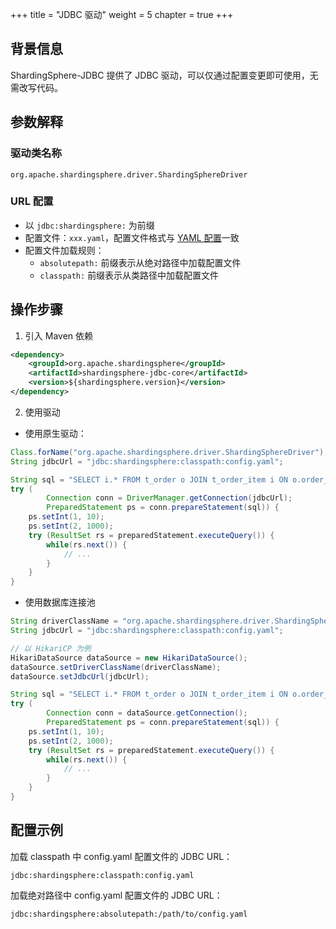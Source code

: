 +++
title = "JDBC 驱动"
weight = 5
chapter = true
+++

## 背景信息

ShardingSphere-JDBC 提供了 JDBC 驱动，可以仅通过配置变更即可使用，无需改写代码。

## 参数解释

### 驱动类名称

`org.apache.shardingsphere.driver.ShardingSphereDriver`

### URL 配置

- 以 `jdbc:shardingsphere:` 为前缀
- 配置文件：`xxx.yaml`，配置文件格式与 [YAML 配置](/cn/user-manual/shardingsphere-jdbc/yaml-config/)一致
- 配置文件加载规则：
  - `absolutepath:` 前缀表示从绝对路径中加载配置文件
  - `classpath:` 前缀表示从类路径中加载配置文件

## 操作步骤

1. 引入 Maven 依赖

```xml
<dependency>
    <groupId>org.apache.shardingsphere</groupId>
    <artifactId>shardingsphere-jdbc-core</artifactId>
    <version>${shardingsphere.version}</version>
</dependency>
```

2. 使用驱动

* 使用原生驱动：

```java
Class.forName("org.apache.shardingsphere.driver.ShardingSphereDriver");
String jdbcUrl = "jdbc:shardingsphere:classpath:config.yaml";

String sql = "SELECT i.* FROM t_order o JOIN t_order_item i ON o.order_id=i.order_id WHERE o.user_id=? AND o.order_id=?";
try (
        Connection conn = DriverManager.getConnection(jdbcUrl);
        PreparedStatement ps = conn.prepareStatement(sql)) {
    ps.setInt(1, 10);
    ps.setInt(2, 1000);
    try (ResultSet rs = preparedStatement.executeQuery()) {
        while(rs.next()) {
            // ...
        }
    }
}
```

* 使用数据库连接池

```java
String driverClassName = "org.apache.shardingsphere.driver.ShardingSphereDriver";
String jdbcUrl = "jdbc:shardingsphere:classpath:config.yaml";

// 以 HikariCP 为例 
HikariDataSource dataSource = new HikariDataSource();
dataSource.setDriverClassName(driverClassName);
dataSource.setJdbcUrl(jdbcUrl);

String sql = "SELECT i.* FROM t_order o JOIN t_order_item i ON o.order_id=i.order_id WHERE o.user_id=? AND o.order_id=?";
try (
        Connection conn = dataSource.getConnection();
        PreparedStatement ps = conn.prepareStatement(sql)) {
    ps.setInt(1, 10);
    ps.setInt(2, 1000);
    try (ResultSet rs = preparedStatement.executeQuery()) {
        while(rs.next()) {
            // ...
        }
    }
}
```

## 配置示例

加载 classpath 中 config.yaml 配置文件的 JDBC URL：
```
jdbc:shardingsphere:classpath:config.yaml
```

加载绝对路径中 config.yaml 配置文件的 JDBC URL：
```
jdbc:shardingsphere:absolutepath:/path/to/config.yaml
```
